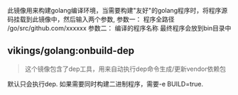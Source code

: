 此镜像用来构建golang编译环境，当需要构建"友好"的golang程序时，将程序源码挂载到此镜像中，然后输入两个参数,
参数一： 程序全路径 /go/src/github.com/xxxxxx
参数二： 编译的程序名称
最终程序会放到bin目录中

## vikings/golang:onbuild-dep
> 这个镜像包含了dep工具，用来自动执行dep命令生成/更新vendor依赖包

默认只会执行dep. 如果需要同时构建二进制程序，需要-e BUILD=true.
